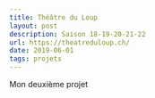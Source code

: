 ```yaml
---
title: Théâtre du Loup
layout: post
description: Saison 18-19-20-21-22
url: https://theatreduloup.ch/
date: 2019-06-01
tags: projets
---
```

Mon deuxième projet
